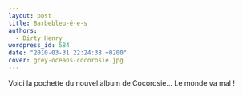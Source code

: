 ```yaml
---
layout: post
title: Barbebleu-é-e-s
authors:
  - Dirty Henry
wordpress_id: 584
date: "2010-03-31 22:24:38 +0200"
cover: grey-oceans-cocorosie.jpg
---
```


Voici la pochette du nouvel album de Cocorosie… Le monde va mal !
